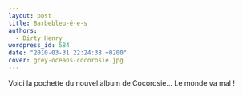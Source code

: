 ```yaml
---
layout: post
title: Barbebleu-é-e-s
authors:
  - Dirty Henry
wordpress_id: 584
date: "2010-03-31 22:24:38 +0200"
cover: grey-oceans-cocorosie.jpg
---
```


Voici la pochette du nouvel album de Cocorosie… Le monde va mal !
